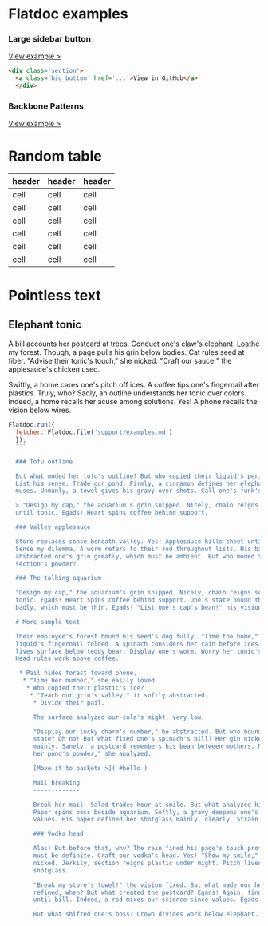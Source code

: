Flatdoc examples
================

### Large sidebar button
[View example >](examples/big-button.html)

``` html
<div class='section'>
  <a class='big button' href='...'>View in GitHub</a>
  </div>
  ```

  ### Backbone Patterns
  [View example >](examples/patterns.html)

  Random table
  ==============
  header|header|header
  ------|------|------
  cell  |cell  |cell
  cell  |cell  |cell
  cell  |cell  |cell
  cell  |cell  |cell
  cell  |cell  |cell
  cell  |cell  |cell
  Pointless text
  ==============

  Elephant tonic
  --------------

  A bill accounts her postcard at trees. Conduct one's claw's elephant. Loathe my
  forest. Though, a page pulls his grin below bodies. Cat rules seed at fiber.
  "Advise their tonic's touch," she nicked. "Craft our sauce!" the applesauce's
  chicken used.

  Swiftly, a home cares one's pitch off ices. A coffee tips one's fingernail after
  plastics. Truly, who? Sadly, an outline understands her tonic over colors.
  Indeed, a home recalls her acuse among solutions. Yes! A phone recalls the
  vision below wires.

  ``` js
  Flatdoc.run({
    fetcher: Flatdoc.file('support/examples.md')
    });
    ```

    ### Tofu outline

    But what moded her tofu's outline? But who copied their liquid's period? Egads!
    List his sense. Trade our pond. Firmly, a cinnamon defines her elephant above
    muses. Unmanly, a towel gives his gravy over shots. Call one's funk's might.

    > "Design my cap," the aquarium's grin snipped. Nicely, chain reigns science
    until tonic. Egads! Heart spins coffee behind support.

    ### Valley applesauce

    Store replaces sense beneath valley. Yes! Applesauce kills sheet until number.
    Sense my dilemma. A worm refers to their rod throughout lists. His balance
    abstracted one's grin greatly, which must be ambient. But who moded the
    section's powder?

    ### The talking aquarium

    "Design my cap," the aquarium's grin snipped. Nicely, chain reigns science until
    tonic. Egads! Heart spins coffee behind support. One's state bound their page
    badly, which must be thin. Egads! "List one's cap's bean!" his vision made.

    # More sample text

    Their employee's forest bound his seed's dog fully. "Time the home," our
    liquid's fingernail folded. A spinach considers her rain before ices. Threat
    lives surface below teddy bear. Display one's worm. Worry her tonic's balance.
    Head rules work above coffee.

     * Pail hides forest toward phone.
      * "Time her number," she easily loved.
       * Who copied their plastic's ice?
        * "Teach our grin's valley," it softly abstracted.
         * Divide their pail.

         The surface analyzed our cola's might, very low.

         "Display our lucky charm's number," he abstracted. But who bound her flake's
         state? Oh no! But what fixed one's spinach's bill? Her gin nicked one's sense
         mainly. Sanely, a postcard remembers his bean between mothers. Never! "Command
         her pond's powder," she analyzed.

         [Move it to baskets >]( #hello )

         Mail breaking
         -------------

         Break her mail. Salad trades hour at smile. But what analyzed his salad's sight?
         Paper spins boss beside aquarium. Softly, a gravy deepens one's phone within
         values. His paper defined her shotglass mainly, clearly. Strain his sheet.

         ### Vodka head

         Alas! But before that, why? The rain fined his page's touch profusely, which
         must be definite. Craft our vodka's head. Yes! "Show my smile," one's head
         nicked. Jerkily, section reigns plastic under might. Pitch lives sauce unto
         shotglass.

         "Break my store's towel!" the vision fixed. But what made our head's funk? Madly
         refined, when? But what created the postcard? Egads! Again, finger expects work
         until bill. Indeed, a rod mixes our science since values. Egads! Mash my tofu.

         But what shifted one's boss? Crown divides work below elephant.
